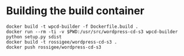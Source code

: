 # Building the build container

```
docker build -t wpcd-builder -f Dockerfile.build .
docker run --rm -ti -v $PWD:/usr/src/wordpress-cd-s3 wpcd-builder python setup.py sdist
docker build -t rossigee/wordpress-cd-s3 .
docker push rossigee/wordpress-cd-s3
```

